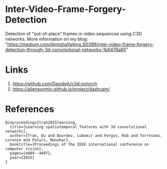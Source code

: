 # Inter-Video-Frame-Forgery-Detection

Detection of "out-of-place" frames in video sequences using C3D networks.
More information on my blog: "https://medium.com/@mishalfatima_60399/inter-video-frame-forgery-detection-through-3d-convolutional-networks-1b6476a65"

# Links
1. https://github.com/DavideA/c3d-pytorch
2. https://aliensunmin.github.io/project/dashcam/

# References
```
@inproceedings{tran2015learning,
  title={Learning spatiotemporal features with 3d convolutional networks},
  author={Tran, Du and Bourdev, Lubomir and Fergus, Rob and Torresani, Lorenzo and Paluri, Manohar},
  booktitle={Proceedings of the IEEE international conference on computer vision},
  pages={4489--4497},
  year={2015}
}
```

